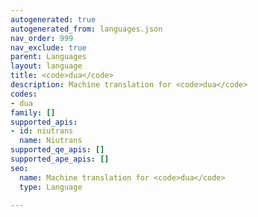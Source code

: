 ```yaml
---
autogenerated: true
autogenerated_from: languages.json
nav_order: 999
nav_exclude: true
parent: Languages
layout: language
title: <code>dua</code>
description: Machine translation for <code>dua</code>
codes:
- dua
family: []
supported_apis:
- id: niutrans
  name: Niutrans
supported_qe_apis: []
supported_ape_apis: []
seo:
  name: Machine translation for <code>dua</code>
  type: Language

---
```


